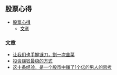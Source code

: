 ## 股票心得

- [股票心得](#股票心得)
  - [文章](#文章)

### 文章
- [让我们也手握镰刀，割一次韭菜](https://mp.weixin.qq.com/s/hf0IyJ_WPZkNTu76CV31oQ)
- [投资赚钱最稳的方式
](https://xueqiu.com/3457813508/157307995)
- [这十条经验，是一个股市中赚了1个亿的男人的思考](https://xueqiu.com/9047540546/162912955)